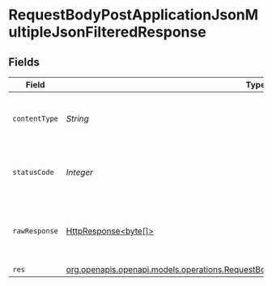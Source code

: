 # RequestBodyPostApplicationJsonMultipleJsonFilteredResponse


## Fields

| Field                                                                                                                                                                            | Type                                                                                                                                                                             | Required                                                                                                                                                                         | Description                                                                                                                                                                      |
| -------------------------------------------------------------------------------------------------------------------------------------------------------------------------------- | -------------------------------------------------------------------------------------------------------------------------------------------------------------------------------- | -------------------------------------------------------------------------------------------------------------------------------------------------------------------------------- | -------------------------------------------------------------------------------------------------------------------------------------------------------------------------------- |
| `contentType`                                                                                                                                                                    | *String*                                                                                                                                                                         | :heavy_check_mark:                                                                                                                                                               | HTTP response content type for this operation                                                                                                                                    |
| `statusCode`                                                                                                                                                                     | *Integer*                                                                                                                                                                        | :heavy_check_mark:                                                                                                                                                               | HTTP response status code for this operation                                                                                                                                     |
| `rawResponse`                                                                                                                                                                    | [HttpResponse<byte[]>](https://docs.oracle.com/en/java/javase/11/docs/api/java.net.http/java/net/http/HttpResponse.html)                                                         | :heavy_minus_sign:                                                                                                                                                               | Raw HTTP response; suitable for custom response parsing                                                                                                                          |
| `res`                                                                                                                                                                            | [org.openapis.openapi.models.operations.RequestBodyPostApplicationJsonMultipleJsonFilteredRes](../../models/operations/RequestBodyPostApplicationJsonMultipleJsonFilteredRes.md) | :heavy_minus_sign:                                                                                                                                                               | OK                                                                                                                                                                               |